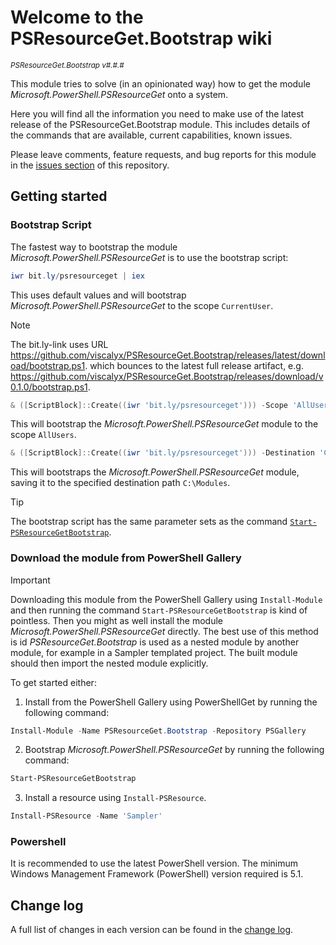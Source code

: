 # Welcome to the PSResourceGet.Bootstrap wiki

<sup>*PSResourceGet.Bootstrap v#.#.#*</sup>

This module tries to solve (in an opinionated way) how to get the module
_Microsoft.PowerShell.PSResourceGet_ onto a system.

Here you will find all the information you need to make use of the latest
release of the PSResourceGet.Bootstrap module. This includes details of the
commands that are available, current capabilities, known issues.

Please leave comments, feature requests, and bug reports for this module in
the [issues section](https://github.com/viscalyx/PSResourceGet.Bootstrap/issues)
of this repository.

## Getting started

### Bootstrap Script

The fastest way to bootstrap the module _Microsoft.PowerShell.PSResourceGet_
is to use the bootstrap script:

```powershell
iwr bit.ly/psresourceget | iex
```

This uses default values and will bootstrap _Microsoft.PowerShell.PSResourceGet_
to the scope `CurrentUser`.

>[!NOTE]
>The bit.ly-link uses URL https://github.com/viscalyx/PSResourceGet.Bootstrap/releases/latest/download/bootstrap.ps1.
>which bounces to the latest full release artifact, e.g.
>https://github.com/viscalyx/PSResourceGet.Bootstrap/releases/download/v0.1.0/bootstrap.ps1.

```powershell
& ([ScriptBlock]::Create((iwr 'bit.ly/psresourceget'))) -Scope 'AllUsers'
```

This will bootstrap the _Microsoft.PowerShell.PSResourceGet_ module to the scope
`AllUsers`.

```powershell
& ([ScriptBlock]::Create((iwr 'bit.ly/psresourceget'))) -Destination 'C:\Modules'
```

This will bootstraps the _Microsoft.PowerShell.PSResourceGet_ module, saving
it to the specified destination path `C:\Modules`.

>[!TIP]
>The bootstrap script has the same parameter sets as the command [`Start-PSResourceGetBootstrap`](Start-PSResourceGetBootstrap).

### Download the module from PowerShell Gallery

>[!IMPORTANT]
>Downloading this module from the PowerShell Gallery using `Install-Module`
>and then running the command `Start-PSResourceGetBootstrap` is kind of
>pointless. Then you might as well install the module _Microsoft.PowerShell.PSResourceGet_
>directly. The best use of this method is id _PSResourceGet.Bootstrap_
>is used as a nested module by another module, for example in a Sampler
>templated project. The built module should then import the nested module
>explicitly.

To get started either:

1. Install from the PowerShell Gallery using PowerShellGet by running the
  following command:

```powershell
Install-Module -Name PSResourceGet.Bootstrap -Repository PSGallery
```

2. Bootstrap _Microsoft.PowerShell.PSResourceGet_ by running the following command:

```powershell
Start-PSResourceGetBootstrap
```

3. Install a resource using `Install-PSResource`.

```powershell
Install-PSResource -Name 'Sampler'
```

### Powershell

It is recommended to use the latest PowerShell version. The minimum Windows
Management Framework (PowerShell) version required is 5.1.

## Change log

A full list of changes in each version can be found in the [change log](https://github.com/viscalyx/PSResourceGet.Bootstrap/blob/main/CHANGELOG.md).
